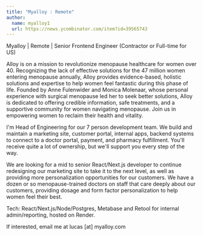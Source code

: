 ```yaml
---
title: "Myalloy : Remote"
author:
  name: myalloy1
  url: https://news.ycombinator.com/item?id=39565743
---
```

Myalloy | Remote | Senior Frontend Engineer (Contractor or Full-time for US)

Alloy is on a mission to revolutionize menopause healthcare for women over 40. Recognizing the lack of effective solutions for the 47 million women entering menopause annually, Alloy provides evidence-based, holistic solutions and expertise to help women feel fantastic during this phase of life. Founded by Anne Fulenwider and Monica Molenaar, whose personal experience with surgical menopause led her to seek better solutions, Alloy is dedicated to offering credible information, safe treatments, and a supportive community for women navigating menopause. Join us in empowering women to reclaim their health and vitality.

I&#x27;m Head of Engineering for our 7 person development team. We build and maintain a marketing site, customer portal, internal apps, backend systems to connect to a doctor portal, payment, and pharmacy fulfillment. You&#x27;ll receive quite a lot of ownership, but we&#x27;ll support you every step of the way.

We are looking for a mid to senior React&#x2F;Next.js developer to continue redesigning our marketing site to take it to the next level, as well as providing more personalization opportunities for our customers. We have a dozen or so menopause-trained doctors on staff that care deeply about our customers, providing dosage and form factor personalization to help women feel their best.

Tech: React&#x2F;Next.js&#x2F;Node&#x2F;Postgres, Metabase and Retool for internal admin&#x2F;reporting, hosted on Render.

If interested, email me at lucas [at] myalloy.com
